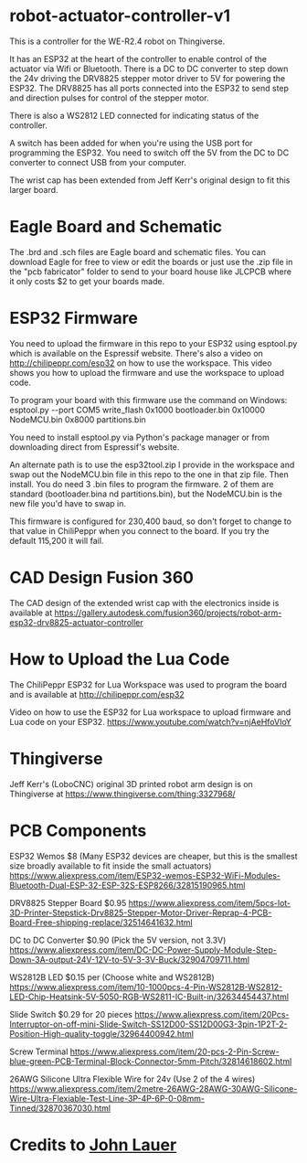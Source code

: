 # robot-actuator-controller-v1
This is a controller for the WE-R2.4 robot on Thingiverse.

It has an ESP32 at the heart of the controller to enable control of the actuator via Wifi or Bluetooth. There is a DC to DC converter to step down the 24v driving the DRV8825 stepper motor driver to 5V for powering the ESP32. The DRV8825 has all ports connected into the ESP32 to send step and direction pulses for control of the stepper motor.

There is also a WS2812 LED connected for indicating status of the controller.

A switch has been added for when you're using the USB port for programming the ESP32. You need to switch off the 5V from the DC to DC converter to connect USB from your computer.

The wrist cap has been extended from Jeff Kerr's original design to fit this larger board.

# Eagle Board and Schematic

The .brd and .sch files are Eagle board and schematic files. You can download Eagle for free to view or edit the boards or just use the .zip file in the "pcb fabricator" folder to send to your board house like JLCPCB where it only costs $2 to get your boards made.

# ESP32 Firmware

You need to upload the firmware in this repo to your ESP32 using esptool.py which is available on the Espressif website. There's also a video on http://chilipeppr.com/esp32 on how to use the workspace. This video shows you how to upload the firmware and use the workspace to upload code.

To program your board with this firmware use the command on Windows:
esptool.py --port COM5 write_flash 0x1000 bootloader.bin 0x10000 NodeMCU.bin 0x8000 partitions.bin

You need to install esptool.py via Python's package manager or from downloading direct from Espressif's website.

An alternate path is to use the esp32tool.zip I provide in the workspace and swap out the NodeMCU.bin file in this repo to the one in that zip file. Then install. You do need 3 .bin files to program the firmware. 2 of them are standard (bootloader.bina nd partitions.bin), but the NodeMCU.bin is the new file you'd have to swap in.

This firmware is configured for 230,400 baud, so don't forget to change to that value in ChiliPeppr when you connect to the board. If you try the default 115,200 it will fail.

# CAD Design Fusion 360

The CAD design of the extended wrist cap with the electronics inside is available at https://gallery.autodesk.com/fusion360/projects/robot-arm-esp32-drv8825-actuator-controller

# How to Upload the Lua Code

The ChiliPeppr ESP32 for Lua Workspace was used to program the board and is available at http://chilipeppr.com/esp32

Video on how to use the ESP32 for Lua workspace to upload firmware and Lua code on your ESP32. https://www.youtube.com/watch?v=njAeHfoVIoY

# Thingiverse

Jeff Kerr's (LoboCNC) original 3D printed robot arm design is on Thingiverse at https://www.thingiverse.com/thing:3327968/

# PCB Components

ESP32 Wemos $8 (Many ESP32 devices are cheaper, but this is the smallest size broadly available to fit inside the small actuators)
https://www.aliexpress.com/item/ESP32-wemos-ESP32-WiFi-Modules-Bluetooth-Dual-ESP-32-ESP-32S-ESP8266/32815190965.html

DRV8825 Stepper Board $0.95
https://www.aliexpress.com/item/5pcs-lot-3D-Printer-Stepstick-Drv8825-Stepper-Motor-Driver-Reprap-4-PCB-Board-Free-shipping-replace/32514641632.html

DC to DC Converter $0.90 (Pick the 5V version, not 3.3V)
https://www.aliexpress.com/item/DC-DC-Power-Supply-Module-Step-Down-3A-output-24V-12V-to-5V-3-3V-Buck/32904709711.html

WS2812B LED $0.15 per (Choose white and WS2812B)
https://www.aliexpress.com/item/10-1000pcs-4-Pin-WS2812B-WS2812-LED-Chip-Heatsink-5V-5050-RGB-WS2811-IC-Built-in/32634454437.html

Slide Switch $0.29 for 20 pieces
https://www.aliexpress.com/item/20Pcs-Interruptor-on-off-mini-Slide-Switch-SS12D00-SS12D00G3-3pin-1P2T-2-Position-High-quality-toggle/32964400942.html

Screw Terminal
https://www.aliexpress.com/item/20-pcs-2-Pin-Screw-blue-green-PCB-Terminal-Block-Connector-5mm-Pitch/32814618602.html

26AWG Silicone Ultra Flexible Wire for 24v (Use 2 of the 4 wires)
https://www.aliexpress.com/item/2metre-26AWG-28AWG-30AWG-Silicone-Wire-Ultra-Flexiable-Test-Line-3P-4P-6P-0-08mm-Tinned/32870367030.html

# Credits to [John Lauer](https://github.com/chilipeppr)
